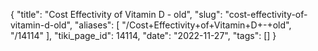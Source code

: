 {
    "title": "Cost Effectivity of Vitamin D - old",
    "slug": "cost-effectivity-of-vitamin-d-old",
    "aliases": [
        "/Cost+Effectivity+of+Vitamin+D+-+old",
        "/14114"
    ],
    "tiki_page_id": 14114,
    "date": "2022-11-27",
    "tags": []
}